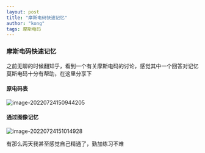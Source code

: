 ```yaml
---
layout: post
title: "摩斯电码快速记忆"
author: "kong"
tags: 摩斯电码
---
```


### 摩斯电码快速记忆

之前无聊的时候翻知乎，看到一个有关摩斯电码的讨论，感觉其中一个回答对记忆莫斯电码十分有帮助，在这里分享下

#### 原电码表

![image-20220724150944205](https://cdn.jsdelivr.net/gh/Kong-PR/Typora-picture@latest/img/image-20220724150944205.png)

#### 通过图像记忆

![image-20220724151014928](https://cdn.jsdelivr.net/gh/Kong-PR/Typora-picture@latest/img/image-20220724151014928.png)

有那么两天我甚至感觉自己精通了，勤加练习不难